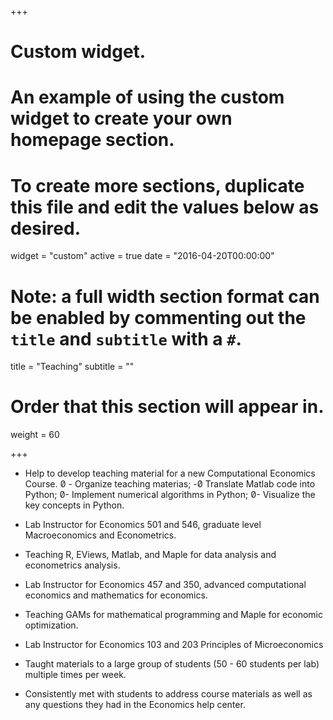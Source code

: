 +++
# Custom widget.
# An example of using the custom widget to create your own homepage section.
# To create more sections, duplicate this file and edit the values below as desired.
widget = "custom"
active = true
date = "2016-04-20T00:00:00"

# Note: a full width section format can be enabled by commenting out the `title` and `subtitle` with a `#`.
title = "Teaching"
subtitle = ""

# Order that this section will appear in.
weight = 60

+++

* Help to develop teaching material for a new Computational Economics Course. 
 -  Organize teaching materias; 
 -   Translate Matlab code into Python; 
 -  Implement numerical algorithms in Python; 
 -  Visualize the key concepts in Python.

*	Lab Instructor for Economics 501 and 546, graduate level Macroeconomics and Econometrics. 

* Teaching R, EViews, Matlab, and Maple for data analysis and econometrics analysis.

* Lab Instructor for Economics 457 and 350, advanced computational economics and mathematics for economics.
* Teaching GAMs for mathematical programming and Maple for economic optimization. 

*	Lab Instructor for Economics 103 and 203 Principles of Microeconomics
*	Taught materials to a large group of students (50 - 60 students per lab) multiple times per week. 

*	Consistently met with students to address course materials as well as any questions they had in the Economics help center.
